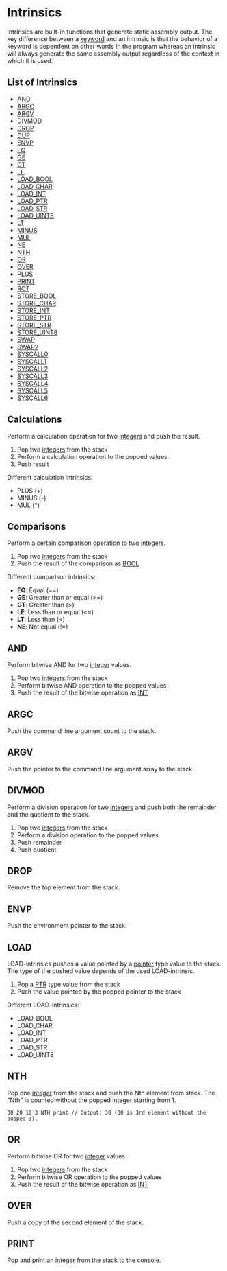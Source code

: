 # Intrinsics

Intrinsics are built-in functions that generate static assembly output. The key difference between a [keyword](keywords.md) and an intrinsic is that the behavior of a keyword is dependent on other words in the program whereas an intrinsic will always generate the same assembly output regardless of the context in which it is used.

## List of Intrinsics

- [AND](#AND)
- [ARGC](#ARGC)
- [ARGV](#ARGV)
- [DIVMOD](#DIVMOD)
- [DROP](#DROP)
- [DUP](#DUP)
- [ENVP](#ENVP)
- [EQ](#Comparisons)
- [GE](#Comparisons)
- [GT](#Comparisons)
- [LE](#Comparisons)
- [LOAD_BOOL](#LOAD_BOOL)
- [LOAD_CHAR](#LOAD_CHAR)
- [LOAD_INT](#LOAD_INT)
- [LOAD_PTR](#LOAD_PTR)
- [LOAD_STR](#LOAD_STR)
- [LOAD_UINT8](#LOAD_UINT8)
- [LT](#Comparisons)
- [MINUS](#Calculations)
- [MUL](#Calculations)
- [NE](#Comparisons)
- [NTH](#NTH)
- [OR](#OR)
- [OVER](#OVER)
- [PLUS](#Calculations)
- [PRINT](#PRINT)
- [ROT](#ROT)
- [STORE_BOOL](#STORE_BOOL)
- [STORE_CHAR](#STORE_CHAR)
- [STORE_INT](#STORE_INT)
- [STORE_PTR](#STORE_PTR)
- [STORE_STR](#STORE_STR)
- [STORE_UINT8](#STORE_UINT8)
- [SWAP](#SWAP)
- [SWAP2](#SWAP2)
- [SYSCALL0](#SYSCALL0)
- [SYSCALL1](#SYSCALL1)
- [SYSCALL2](#SYSCALL2)
- [SYSCALL3](#SYSCALL3)
- [SYSCALL4](#SYSCALL4)
- [SYSCALL5](#SYSCALL5)
- [SYSCALL6](#SYSCALL6)

## Calculations

Perform a calculation operation for two [integers](definitions.md#integer-types) and push the result.

1. Pop two [integers](definitions.md#integer-types) from the stack
2. Perform a calculation operation to the popped values
3. Push result

Different calculation intrinsics:

- PLUS (+)
- MINUS (-)
- MUL (\*)

## Comparisons

Perform a certain comparison operation to two [integers](definitions.md#integer-types).

1. Pop two [integers](definitions.md#integer-types) from the stack
2. Push the result of the comparison as [BOOL](types.md#bool---boolean)

Different comparison intrinsics:

- **EQ**: Equal (==)
- **GE**: Greater than or equal (>=)
- **GT**: Greater than (>)
- **LE**: Less than or equal (<=)
- **LT**: Less than (<)
- **NE**: Not equal (!=)

## AND

Perform bitwise AND for two [integer](definitions.md#integer-types) values.

1. Pop two [integers](definitions.md#integer-types) from the stack
2. Perform bitwise AND operation to the popped values
3. Push the result of the bitwise operation as [INT](types.md#int-uint8---integer)

## ARGC

Push the command line argument count to the stack.

## ARGV

Push the pointer to the command line argument array to the stack.

## DIVMOD

Perform a division operation for two [integers](definitions.md#integer-types) and push both the remainder and the quotient to the stack.

1. Pop two [integers](definitions.md#integer-types) from the stack
2. Perform a division operation to the popped values
3. Push remainder
4. Push quotient

## DROP

Remove the top element from the stack.

## ENVP

Push the environment pointer to the stack.

## LOAD

LOAD-intrinsics pushes a value pointed by a [pointer](types.md#ptr---pointer) type value to the stack. The type of the pushed value depends of the used LOAD-intrinsic.

1. Pop a [PTR](types.md#ptr---pointer) type value from the stack
2. Push the value pointed by the popped pointer to the stack

Different LOAD-intrinsics:

- LOAD_BOOL
- LOAD_CHAR
- LOAD_INT
- LOAD_PTR
- LOAD_STR
- LOAD_UINT8

## NTH

Pop one [integer](definitions.md#integer-types) from the stack and push the Nth element from stack. The "Nth" is counted without the popped integer starting from 1.

```
30 20 10 3 NTH print // Output: 30 (30 is 3rd element without the popped 3).
```

## OR

Perform bitwise OR for two [integer](definitions.md#integer-types) values.

1. Pop two [integers](definitions.md#integer-types) from the stack
2. Perform bitwise OR operation to the popped values
3. Push the result of the bitwise operation as [INT](types.md#int-uint8---integer)

## OVER

Push a copy of the second element of the stack.

## PRINT

Pop and print an [integer](definitions.md#integer-types) from the stack to the console.
